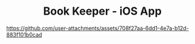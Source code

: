 <h1 align="center">Book Keeper - iOS App</h1>


https://github.com/user-attachments/assets/708f27aa-6dd1-4e7a-b12d-883f101b0cad

